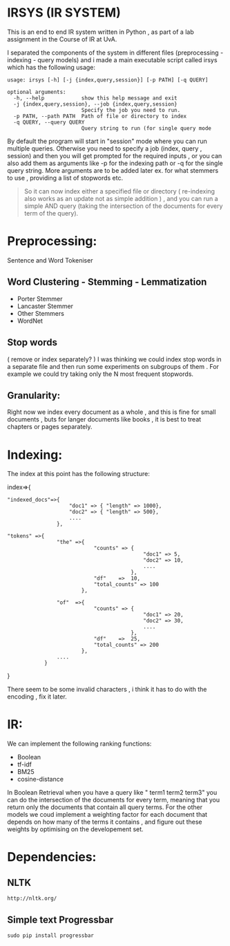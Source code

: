 IRSYS (IR SYSTEM)
=================
This is an end to end IR system written in Python , as part of a lab assignment in the Course of IR at UvA. 

I separated the components of the system in different files (preprocessing - indexing  - query models) and i made a main executable script 
called irsys which has the following usage:

	usage: irsys [-h] [-j {index,query,session}] [-p PATH] [-q QUERY]

	optional arguments:
	  -h, --help            show this help message and exit
	  -j {index,query,session}, --job {index,query,session}
	                        Specify the job you need to run.
	  -p PATH, --path PATH  Path of file or directory to index
	  -q QUERY, --query QUERY
	                        Query string to run (for single query mode

By default the program will start in "session" mode where you can run multiple queries. Otherwise you need to specify a job (index, query , session) and then you will get prompted for the required inputs , or you can also add them as arguments like -p for the indexing path or -q for the single query string. More arguments are to be added later ex. for what stemmers to use , providing a list of stopwords etc.

>So it can now index either a specified file or directory ( re-indexing also works as an update not as simple addition ) , and you can
run a simple AND query (taking the intersection of the documents for every term of the query).


Preprocessing:
===============

Sentence and Word Tokeniser 

Word Clustering - Stemming - Lemmatization
-------------------------------------------

-	Porter Stemmer
-	Lancaster Stemmer 
-	Other Stemmers
-	WordNet
	
Stop words
--------------
 ( remove or index separately? )
I was thinking we could index stop words in a separate file and then run some experiments on subgroups of them . For example we 
could try taking only the N most frequent stopwords.

Granularity:
-------------
Right now we index every document as a whole , and this is fine for small documents , buts for langer documents like books , it is best to treat chapters or pages separately.


Indexing:
===============
The index at this point has the following structure:

index=>{

	"indexed_docs"=>{
						"doc1" => { "length" => 1000},
						"doc2" => { "length" => 500},
						....
					},

	"tokens" =>{
					"the" =>{ 
								"counts" => {
												"doc1" => 5,
												"doc2" => 10,
												....
											},
								"df"    =>  10,
								"total_counts" => 100
							},
				
					"of"  =>{ 
								"counts" => {
												"doc1" => 20,
												"doc2" => 30,
												....
											},
								"df"    =>  25,
								"total_counts" => 200
							},
					....
				}
}



There seem to be some invalid characters , i think it has to do with the encoding , fix it later.

IR: 
==============
We can implement the following ranking functions:

-	Boolean
-	tf-idf
-	BM25
-	cosine-distance

In Boolean Retrieval when you have a query like " term1 term2 term3"
you can do the intersection of the documents for every term, meaning that you return only the documents
that contain all query terms. For the other models we coud implement a weighting factor for each document
that depends on how many of the terms it contains , and figure out these weights by optimising on the developement set.


Dependencies:
===============
NLTK 
-----

	http://nltk.org/

Simple text Progressbar
------------------------

	sudo pip install progressbar